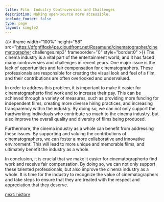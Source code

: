 ```yaml
---
title: Film  Industry Controversies and Challenges
description: Making open-source more accessible.
include_footer: false
type: page
layout: single2
---
```


{{< iframe width="100%" height="58" src="https://dfgnflfqxk4ps.cloudfront.net/Rosamund/cinematographer/cinematographer challenges.mp3" frameborder="0" style="border:0" >}}
The cinema industry is a vital part of the entertainment world, and it has faced many controversies and challenges in recent years. One major issue is the lack of opportunities and fair compensation for cinematographers. These professionals are responsible for creating the visual look and feel of a film, and their contributions are often overlooked and undervalued.

In order to address this problem, it is important to make it easier for cinematographerto find work and to increase their pay. This can be achieved through a variety of measures, such as providing more funding for independent films, creating more diverse hiring practices, and increasing transparency within the industry. By doing so, we can not only support the hardworking individuals who contribute so much to the cinema industry, but also improve the overall quality and diversity of films being produced.

Furthermore, the cinema industry as a whole can benefit from addressing these issues. By supporting and valuing the contributions of cinematographers, we can foster a more collaborative and innovative environment. This will lead to more unique and memorable films, and ultimately benefit the industry as a whole.

In conclusion, it is crucial that we make it easier for cinematographerto find work and receive fair compensation. By doing so, we can not only support these talented professionals, but also improve the cinema industry as a whole. It is time for the industry to recognize the value of cinematographers and take steps to ensure that they are treated with the respect and appreciation that they deserve.


<a href="https://workdojos.com/cinematographer/history">next: history</a>
